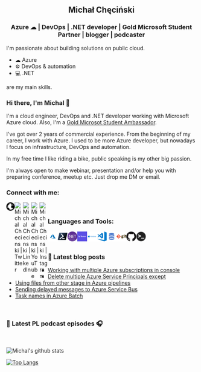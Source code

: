 <h2 align="center">Michał Chęciński</h1>
<h3 align="center">Azure ☁ | DevOps | .NET developer | Gold Microsoft Student Partner | blogger | podcaster</h2>

I'm passionate about building solutions on public cloud.

- ☁ Azure
- ⚙ DevOps & automation
- 💻 .NET

are my main skills.

### Hi there, I'm Michal 👋

I'm a cloud engineer, DevOps and .NET developer working with Microsoft Azure cloud. Also, I'm a [Gold Microsot Student Ambassador](https://studentambassadors.microsoft.com/en-US/profile/507).

I've got over 2 years of commercial experience. From the beginning of my career, I work with Azure. I used to be more Azure developer, but nowadays I focus on infrastructure, DevOps and automation.

In my free time I like riding a bike, public speaking is my other big passion.

I'm always open to make webinar, presentation and/or help you with preparing conference, meetup etc. Just drop me DM or email.

### Connect with me:

[<img align="left" alt="MichalChecinski.pl" width="22px" src="https://raw.githubusercontent.com/iconic/open-iconic/master/svg/globe.svg" />][website]
[<img align="left" alt="Michal Checinski | Twitter" width="22px" src="https://cdn.jsdelivr.net/npm/simple-icons@v3/icons/twitter.svg" />][twitter]
[<img align="left" alt="Michal Checinski | LinkedIn" width="22px" src="https://cdn.jsdelivr.net/npm/simple-icons@v3/icons/linkedin.svg" />][linkedin]
[<img align="left" alt="Michal Checinski | YouTube" width="22px" src="https://cdn.jsdelivr.net/npm/simple-icons@v3/icons/youtube.svg" />][youtube]
[<img align="left" alt="Michal Checinski | Instagram" width="22px" src="https://cdn.jsdelivr.net/npm/simple-icons@v3/icons/instagram.svg" />][instagram]

<br />

### Languages and Tools:

<img align="left" alt="Microsoft Azure" width="26px" src="https://raw.githubusercontent.com/github/explore/80688e429a7d4ef2fca1e82350fe8e3517d3494d/topics/azure/azure.png" />
<img align="left" alt="PowerShell" width="26px" src="https://raw.githubusercontent.com/github/explore/80688e429a7d4ef2fca1e82350fe8e3517d3494d/topics/powershell/powershell.png" />
<img align="left" alt=".NET" width="26px" src="https://raw.githubusercontent.com/github/explore/93d8a67084f94b2a444e510199a6e7622e5b09a3/topics/dotnet/dotnet.png" />
<img align="left" alt="Terraform" width="26px" src="https://raw.githubusercontent.com/github/explore/80688e429a7d4ef2fca1e82350fe8e3517d3494d/topics/terraform/terraform.png" />
<img align="left" alt="Windows" width="26px" src="https://raw.githubusercontent.com/github/explore/80688e429a7d4ef2fca1e82350fe8e3517d3494d/topics/windows/windows.png" />
<img align="left" alt="Visual Studio Code" width="26px" src="https://raw.githubusercontent.com/github/explore/80688e429a7d4ef2fca1e82350fe8e3517d3494d/topics/visual-studio-code/visual-studio-code.png" />
<img align="left" alt="SQL" width="26px" src="https://raw.githubusercontent.com/github/explore/80688e429a7d4ef2fca1e82350fe8e3517d3494d/topics/sql/sql.png" />
<img align="left" alt="Git" width="26px" src="https://raw.githubusercontent.com/github/explore/80688e429a7d4ef2fca1e82350fe8e3517d3494d/topics/git/git.png" />
<img align="left" alt="GitHub" width="26px" src="https://raw.githubusercontent.com/github/explore/78df643247d429f6cc873026c0622819ad797942/topics/github/github.png" />
<img align="left" alt="Terminal" width="26px" src="https://raw.githubusercontent.com/github/explore/80688e429a7d4ef2fca1e82350fe8e3517d3494d/topics/terminal/terminal.png" />

<br />
<br />

### 📝 Latest blog posts
<!-- BLOG-POST-LIST:START -->
- [Working with multiple Azure subscriptions in console](https://michalchecinski.pl/en/working-with-multiple-azure-subscriptions-in-console/)
- [Delete multiple Azure Service Principals except](https://michalchecinski.pl/en/delete-multiple-azure-service-principals-except/)
- [Using files from other stage in Azure pipelines](https://michalchecinski.pl/en/using-files-from-other-stage-in-azure-pipelines/)
- [Sending delayed messages to Azure Service Bus](https://michalchecinski.pl/en/service-bus-delayed-messages/)
- [Task names in Azure Batch](https://michalchecinski.pl/en/task-names-in-azure-batch/)
<!-- BLOG-POST-LIST:END -->

<br />

### 🎤 Latest PL podcast episodes 🎧
<!-- PODCAST-LIST:START -->
<!-- PODCAST-LIST:END -->

<br />

![Michal's github stats](https://github-readme-stats.vercel.app/api?username=michalchecinski&count_private=true)

[![Top Langs](https://github-readme-stats.vercel.app/api/top-langs/?username=michalchecinski&hide=javascript,html,css)](https://github.com/anuraghazra/github-readme-stats)

[website]: https://michalchecinski.pl
[twitter]: https://twitter.com/mi_checinski
[youtube]: https://www.youtube.com/channel/UC_-wB0CZ6SeYy015Mds35Bg
[instagram]: https://instagram.com/michecinski
[linkedin]: https://linkedin.com/in/michecinski